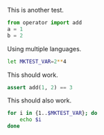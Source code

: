 This is another test. 

```python
from operator import add
a = 1 
b = 2
```

Using multiple languages.

```bash
let MKTEST_VAR=2**4
```

This should work.

```python
assert add(1, 2) == 3
```

This should also work.

```bash
for i in {1..$MKTEST_VAR}; do
    echo $i
done
```
